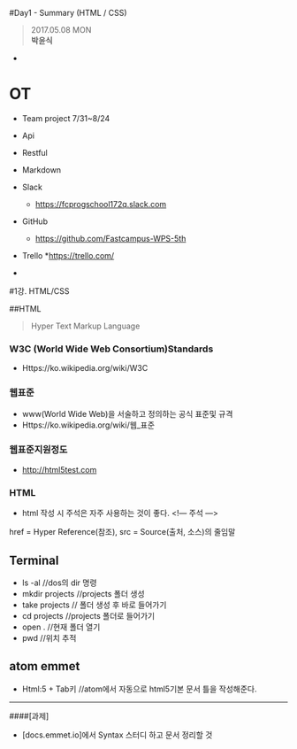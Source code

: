 #Day1 - Summary (HTML / CSS)
> 2017.05.08 MON	
> **박윤식**
 
-

# OT

* Team project 7/31~8/24

* Api
* Restful
* Markdown

* Slack
   * https://fcprogschool172q.slack.com

* GitHub
   * https://github.com/Fastcampus-WPS-5th

* Trello
   *https://trello.com/
   
   
-

#1강. HTML/CSS

##HTML
>Hyper Text Markup Language

### W3C (World Wide Web Consortium)Standards
* Https://ko.wikipedia.org/wiki/W3C

### 웹표준
* www(World Wide Web)을 서술하고 정의하는 공식 표준및 규격
* Https://ko.wikipedia.org/wiki/웹_표준

### 웹표준지원정도
* http://html5test.com



### HTML
* html 작성 시 주석은 자주 사용하는 것이 좋다.
<!— 주석 —>

href = Hyper Reference(참조), src = Source(출처, 소스)의 줄임말


## Terminal

* ls -al				//dos의 dir 명령
* mkdir projects			//projects 폴더 생성
* take projects		// 폴더 생성 후 바로 들어가기
* cd projects			//projects 폴더로 들어가기
* open .				//현재 폴더 열기
* pwd					//위치 추적


## atom emmet
* Html:5 + Tab키		//atom에서 자동으로 html5기본 문서 틀을 작성해준다.

---

####[과제]
* [docs.emmet.io]에서 Syntax 스터디 하고 문서 정리할 것




